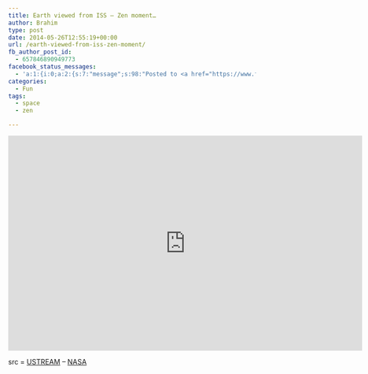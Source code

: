 ```yaml
---
title: Earth viewed from ISS – Zen moment…
author: Brahim
type: post
date: 2014-05-26T12:55:19+00:00
url: /earth-viewed-from-iss-zen-moment/
fb_author_post_id:
  - 657846890949773
facebook_status_messages:
  - 'a:1:{i:0;a:2:{s:7:"message";s:98:"Posted to <a href="https://www.facebook.com/657846890949773" target="_blank">Facebook Timeline</a>";s:5:"error";b:0;}}'
categories:
  - Fun
tags:
  - space
  - zen

---
```

<iframe style="border: 0px none transparent;" src="http://www.ustream.tv/embed/17074538?v=3&wmode=direct&autoplay=true" width="720" height="437" frameborder="0" scrolling="no"></iframe>

src = <a title="USTREAM site" href="http://www.ustream.tv/channel/iss-hdev-payload" target="_blank">USTREAM</a> &#8211; <a title="NASA ISS EXPERIMENT" href="http://www.nasa.gov/mission_pages/station/research/experiments/917.html" target="_blank">NASA</a>